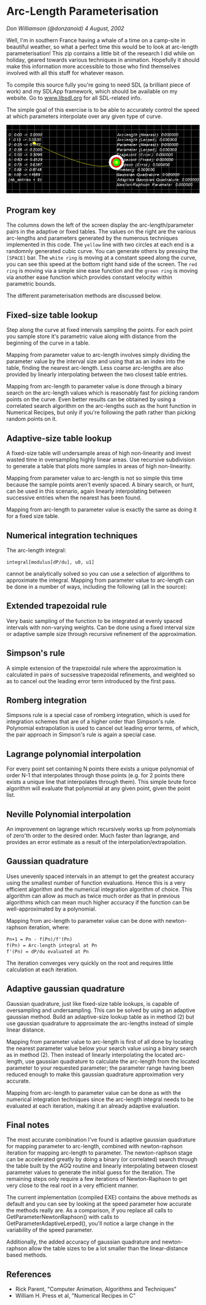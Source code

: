 # Arc-Length Parameterisation
*Don Williamson (@donzanoid) 4 August, 2002*

Well, I'm in southern France having a whale of a time on a camp-site in beautiful weather,
so what a perfect time this would be to look at arc-length parameterisation! This zip
contains a little bit of the research I did while on holiday, geared towards various
techniques in animation. Hopefully it should make this information more accessible to those
who find themselves involved with all this stuff for whatever reason.

To compile this source fully you're going to need SDL (a brilliant piece of work) and
my SDLApp framework, which should be available on my website. Go to www.libsdl.org for
all SDL-related info.

The simple goal of this exercise is to be able to accurately control the speed at which
parameters interpolate over any given type of curve.

<p align="center">
	<img src="ArcLength.gif"/>
</p>

## Program key

The columns down the left of the screen display the arc-length/parameter pairs in
the adaptive or fixed tables. The values on the right are the various arc-lengths and
parameters generated by the numerous techniques implemented in this code. The `yellow` line
with two circles at each end is a randomnly generated cubic curve. You can generate others
by pressing the `[SPACE]` bar. The `white ring` is moving at a constant speed along the curve,
you can see this speed at the bottom right hand side of the screen. The `red ring` is
moving via a simple sine ease function and the `green ring` is moving via another ease
function which provides constant velocity within parametric bounds.

The different parameterisation methods are discussed below.

## Fixed-size table lookup

Step along the curve at fixed intervals sampling the points. For each point you sample
store it's parametric value along with distance from the beginning of the curve in a
table.

Mapping from parameter value to arc-length involves simply dividing the parameter
value by the interval size and using that as an index into the table, finding the
nearest arc-length. Less coarse arc-lengths are also provided by linearly interpolating
between the two closest table entries.

Mapping from arc-length to parameter value is done through a binary search on the
arc-length values which is reasonably fast for picking random points on the curve. Even
better results can be obtained by using a correlated search algorithm on the arc-lengths
such as the hunt function in Numerical Recipes, but only if you're following the path
rather than picking random points on it.

## Adaptive-size table lookup

A fixed-size table will undersample areas of high non-linearity and invest wasted time
in oversampling highly linear areas. Use recursive subdivision to generate a table that
plots more samples in areas of high non-linearity.

Mapping from parameter value to arc-length is not so simple this time because the sample
points aren't evenly spaced. A binary search, or hunt, can be used in this scenario, again
linearly interpolating between successive entries when the nearest has been found.

Mapping from arc-length to parameter value is exactly the same as doing it for a fixed
size table.

## Numerical integration techniques

The arc-length integral:

	integral[modulus[dP/du], u0, u1]

cannot be analytically solved so you can use a selection of algorithms to approximate
the integral. Mapping from parameter value to arc-length can be done in a number of ways,
including the following (all in the source):

## Extended trapezoidal rule

Very basic sampling of the function to be integrated at evenly spaced intervals
with non-varying weights. Can be done using a fixed interval size or adaptive
sample size through recursive refinement of the approximation.

## Simpson's rule

A simple extension of the trapezoidal rule where the approximation is calculated
in pairs of sucsessive trapezoidal refinements, and weighted so as to cancel out
the leading error term introduced by the first pass.

## Romberg integration

Simpsons rule is a special case of romberg integration, which is used for
integration schemes that are of a higher order than Simpson's rule. Polynomial
extrapolation is used to cancel out leading error terms, of which, the pair
approach in Simpson's rule is again a special case.

## Lagrange polynomial interpolation

For every point set containing N points there exists a unique polynomial of
order N-1 that interpolates through those points (e.g. for 2 points there
exists a unique line that interpolates through them). This simple brute
force algorithm will evaluate that polynomial at any given point, given
the point list.

## Neville Polynomial interpolation

An improvement on lagrange which recursively works up from polynomials of
zero'th order to the desired order. Much faster than lagrange, and provides
an error estimate as a result of the interpolation/extrapolation.

## Gaussian quadrature

Uses unevenly spaced intervals in an attempt to get the greatest accuracy using
the smallest number of function evaluations. Hence this is a very efficient
algorithm and the numerical integration algorithm of choice. This algorithm
can allow as much as twice much order as that in previous algorithms which can
mean much higher accuracy if the function can be well-approximated by a polynomial.

Mapping from arc-length to parameter value can be done with newton-raphson iteration,
where:

	Pn+1 = Pn - f(Pn)/f'(Pn)
	f(Pn) = Arc-length integral at Pn
	f'(Pn) = dP/du evaluated at Pn

The iteration converges very quickly on the root and requires little calculation at each
iteration.

## Adaptive gaussian quadrature

Gaussian quadrature, just like fixed-size table lookups, is capable of oversampling and
undersampling. This can be solved by using an adaptive gaussian method. Build an
adaptive-size lookup table as in method (2) but use gaussian quadrature to approximate
the arc-lengths instead of simple linear distance.

Mapping from parameter value to arc-length is first of all done by locating the nearest
parameter value below your search value using a binary search as in method (2). Then
instead of linearly interpolating the located arc-length, use gaussian quadrature to
calculate the arc-length from the located parameter to your requested parameter; the
parameter range having been reduced enough to make this gaussian quadrature approximation
very accurate.

Mapping from arc-length to parameter value can be done as with the numerical integration
techniques since the arc-length integral needs to be evaluated at each iteration, making
it an already adaptive evaluation.

## Final notes

The most accurate combination I've found is adaptive gaussian quadrature for mapping
parameter to arc-length, combined with newton-raphson iteration for mapping arc-length
to parameter. The newton-raphson stage can be accelerated greatly by doing a binary
(or correlated) search through the table built by the AGQ routine and linearly
interpolating between closest parameter values to generate the initial guess for the
iteration. The remaining steps only require a few iterations of Newton-Raphson to
get very close to the real root in a very efficient manner.

The current implementation (compiled EXE) contains the above methods as default and you
can see by looking at the speed parameter how accurate the methods really are. As a
comparison, if you replace all calls to GetParameterNewtonRaphson() with calls to
GetParameterAdaptiveLerped(), you'll notice a large change in the variability of the
speed parameter.

Additionally, the added accuracy of gaussian quadrature and newton-raphson allow the
table sizes to be a lot smaller than the linear-distance based methods.


## References

* Rick Parent, "Computer Animation, Algorithms and Techniques"
* William H. Press et al, "Numerical Recipes in C"



